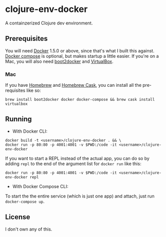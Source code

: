 # clojure-env-docker

A containzerized Clojure dev environment.

## Prerequisites

You will need [Docker][] 1.5.0 or above, since that's what I built this against. [Docker compose][] is optional, but   makes startup a little easier. If you're on a Mac, you will also need [boot2docker][] and [VirtualBox][].

### Mac
If you have [Homebrew][] and [Homebrew Cask][], you can install all the pre-requisites like so:   

`brew install boot2docker docker docker-compose && brew cask install virtualbox`

[docker]: https://www.docker.com
[docker compose]: https://github.com/docker/compose/
[boot2docker]: http://boot2docker.io
[virtualbox]: https://www.virtualbox.org
[homebrew]: http://brew.sh
[homebrew cask]: http://caskroom.io

## Running

- With Docker CLI: 

```
docker build -t <username>/clojure-env-docker . && \
docker run -p 80:80 -p 4001:4001 -v $PWD:/code -it <username>/clojure-env-docker
```

If you want to start a REPL instead of the actual app, you can do so by adding `repl` to the end of the argument list for `docker run` like this:

`docker run -p 80:80 -p 4001:4001 -v $PWD:/code -it <username>/clojure-env-docker repl`

- With Docker Compose CLI:

To start the the entire service (which is just one app) and attach, just run `docker-compose up`.

## License

I don't own any of this.
